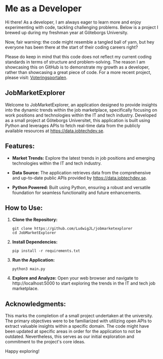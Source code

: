 # Me as a Developer

Hi there! As a developer, I am always eager to learn more and enjoy experimenting with code, tackling challenging problems. Below is a project I brewed up during my freshman year at Göteborgs University. 

Now, fair warning: the code might resemble a tangled ball of yarn, but hey everyone has been there at the start of their coding careers right? 

Please do keep in mind that this code does not reflect my current coding standards in terms of structure and problem-solving. The reason I am showcasing this on GitHub is to demonstrate my growth as a developer, rather than showcasing a great piece of code. For a more recent project, please visit: [Voteringsportalen](https://github.com/LudwigJL/voteringsportalen).


## JobMarketExplorer

Welcome to JobMarketExplorer, an application designed to provide insights into the dynamic trends within the job marketplace, specifically focusing on work positions and technologies within the IT and tech industry. Developed as a small project at Göteborgs Universitet, this application is built using Python and leverages APIs to fetch real-time data from the publicly available resources at https://data.jobtechdev.se.

## Features:

- **Market Trends:** Explore the latest trends in job positions and emerging technologies within the IT and tech industry.

- **Data Source:** The application retrieves data from the comprehensive and up-to-date public APIs provided by https://data.jobtechdev.se.

- **Python Powered:** Built using Python, ensuring a robust and versatile foundation for seamless functionality and future enhancements.

## How to Use:

1. **Clone the Repository:**
   ```
   git clone https://github.com/LudwigJL/jobmarketexplorer
   cd JobMarketExplorer
   ```

2. **Install Dependencies:**
   ```
   pip install -r requirements.txt
   ```

3. **Run the Application:**
   ```
   python3 main.py
   ```

4. **Explore and Analyze:**
   Open your web browser and navigate to http://localhost:5000 to start exploring the trends in the IT and tech job marketplace.

## Acknowledgments:

This marks the completion of a small project undertaken at the university. The primary objectives were to be familiarized with utilizing open APIs to extract valuable insights within a specific domain. 
The code might have been updated at specific areas in order for the application to not be outdated. Nevertheless, this serves as our initial exploration and commitment to the project's core ideas.

Happy exploring!

